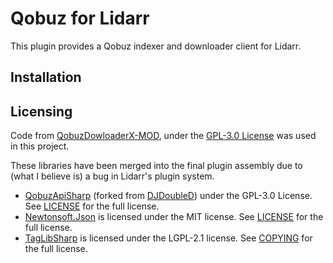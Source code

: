 # Qobuz for Lidarr
This plugin provides a Qobuz indexer and downloader client for Lidarr.

## Installation

## Licensing
Code from [QobuzDowloaderX-MOD](https://github.com/DJDoubleD/QobuzDownloaderX-MOD), under the [GPL-3.0 License](https://github.com/DJDoubleD/QobuzDownloaderX-MOD?tab=GPL-3.0-1-ov-file#readme) was used in this project.

These libraries have been merged into the final plugin assembly due to (what I believe is) a bug in Lidarr's plugin system.
- [QobuzApiSharp](https://github.com/TrevTV/QobuzApiSharp) (forked from [DJDoubleD](https://github.com/DJDoubleD/QobuzApiSharp)) under the GPL-3.0 License. See [LICENSE](https://github.com/DJDoubleD/QobuzApiSharp/blob/master/LICENSE.txt) for the full license.
- [Newtonsoft.Json](https://github.com/JamesNK/Newtonsoft.Json) is licensed under the MIT license. See [LICENSE](https://github.com/JamesNK/Newtonsoft.Json/blob/master/LICENSE.md) for the full license.
- [TagLibSharp](https://github.com/mono/taglib-sharp) is licensed under the LGPL-2.1 license. See [COPYING](https://github.com/mono/taglib-sharp/blob/main/COPYING) for the full license.